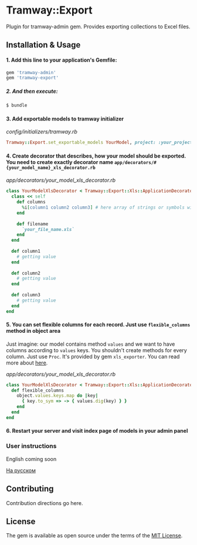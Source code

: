 # Tramway::Export

Plugin for tramway-admin gem. Provides exporting collections to Excel files.

## Installation & Usage

#### 1. Add this line to your application's Gemfile:

```ruby
gem 'tramway-admin'
gem 'tramway-export'
```

##### 2. And then execute:
```bash
$ bundle
```

#### 3. Add exportable models to tramway initializer

*config/initializers/tramway.rb*

```ruby
Tramway::Export.set_exportable_models YourModel, project: :your_project_name
```

#### 4. Create decorator that describes, how your model should be exported. You need to create exactly decorator name `app/decorators/#{your_model_name}_xls_decorator.rb`


*app/decorators/your_model_xls_decorator.rb*

```ruby
class YourModelXlsDecorator < Tramway::Export::Xls::ApplicationDecorator
  class << self
    def columns
      %i[column1 column2 column3] # here array of strings or symbols with columns names. It'll be used as headers in Excel file 
    end
    
    def filename
      `your_file_name.xls`
    end
  end
  
  def column1
    # getting value
  end
  
  def column2
    # getting value
  end
  
  def column3
    # getting value
  end
end
```

#### 5. You can set flexible columns for each record. Just use `flexible_columns` method in object area

Just imagine: our model contains method `values` and we want to have columns according to `values` keys. You shouldn't create methods for every column. Just use `Proc`. It's provided by gem `xls_exporter`. You can read more about [here](https://github.com/kalashnikovisme/xls-exporter).

*app/decorators/your_model_xls_decorator.rb*
```ruby
class YourModelXlsDecorator < Tramway::Export::Xls::ApplicationDecorator
  def flexible_columns
    object.values.keys.map do |key|
      { key.to_sym => -> { values.dig(key) } }
    end
  end
end
```

#### 6. Restart your server and visit index page of models in your admin panel

### User instructions

English coming soon

[На русском](https://github.com/ulmic/tramway-dev/blob/develop/tramway-export/docs/russian/README.md)

## Contributing
Contribution directions go here.

## License
The gem is available as open source under the terms of the [MIT License](https://opensource.org/licenses/MIT).
